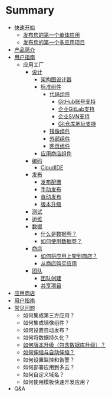 # Summary

* [快速开始](README.md)
  * [发布您的第一个单体应用](fa-bu-nin-de-di-yi-ge-dan-ti-ying-yong.md)
  * [发布您的第一个多应用项目](fa-bu-nin-de-di-yi-ge-duo-ying-yong-xiang-mu.md)
* [产品简介](chapter1.md)
* [用户指南](yong-hu-zhi-nan.md)
  * 应用工厂
    * [设计](she-ji.md)
      * [架构图设计器](she-ji/jia-gou-tu-she-ji.md)
      * [标准组件](she-ji/biao-zhun-zu-jian.md)
        * [代码组件](she-ji/dai-ma-zu-jian.md)
          * [GitHub账号支持](bang-ding-github.md)
          * [企业GitLab支持](bang-ding-qi-ye-gitlab.md)
          * [企业SVN支持](qi-ye-svn-zhi-chi.md)
          * [Git仓库地址支持](gitcang-ku-di-zhi-zhi-chi.md)
        * [镜像组件](she-ji/jing-xiang-zu-jian.md)
        * [外部组件](she-ji/wai-bu-zu-jian.md)
        * [网页组件](she-ji/wang-ye-zu-jian.md)
      * [应用商店组件](she-ji/ying-yong-shang-dian-zu-jian.md)
    * [编码](bian-ma.md)
      * [CloudIDE](bian-ma/cloudide.md)
    * [发布](fa-bu.md)
      * [发布配置](fa-bu/fa-bu-pei-zhi.md)
      * [手动发布](fa-bu/shou-dong-fa-bu.md)
      * [自动发布](fa-bu/zi-dong-fa-bu.md)
      * [版本升级](fa-bu/ban-ben-sheng-ji.md)
    * [测试](ce-shi.md)
    * [运维](yun-wei.md)
    * [数据](shu-ju.md)
      * [什么是数据卷？](shu-ju/shi-yao-shi-shu-ju-juan-ff1f.md)
      * [如何使用数据卷？](shu-ju/shu-ju-juan-cao-zuo.md)
    * [商店](shang-dian.md)
      * [如何将应用上架到商店？](shang-dian/ru-he-jiang-ying-yong-shang-jia-dao-shang-dian-ff1f.md)
      * [从商店购买应用](shang-dian/cong-shang-dian-gou-mai-ying-yong.md)
    * [团队](tuan-dui.md)
      * [团队创建](tuan-dui-guan-li/tuan-dui-chuang-jian.md)
      * [共享项目](tuan-dui-guan-li/fen-xiang-xiang-mu.md)
* [应用商店](shang-dian.md)
* [用户指南](yong-hu-zhi-nan.md)
* [常见问题](chang-jian-wen-ti.md)
  * 如何集成第三方应用？
  * 如何集成镜像组件？
  * 如何设置自动发布？
  * 如何将数据持久化？
  * [如何版本升级（包含数据库升级）？](chang-jian-wen-ti/ru-he-ban-ben-sheng-ji-ff08-bao-han-shu-ju-ku-sheng-ji-ff09-ff1f.md)
  * [如何伸缩与自动伸缩？](chang-jian-wen-ti/ru-he-shen-suo-yu-zi-dong-shen-suo-ff1f.md)
  * 如何设置监控和告警？
  * 如何部署应用到多云？
  * 如何自定义域名？
  * 如何使用模板快速开发应用？
* Q&A

